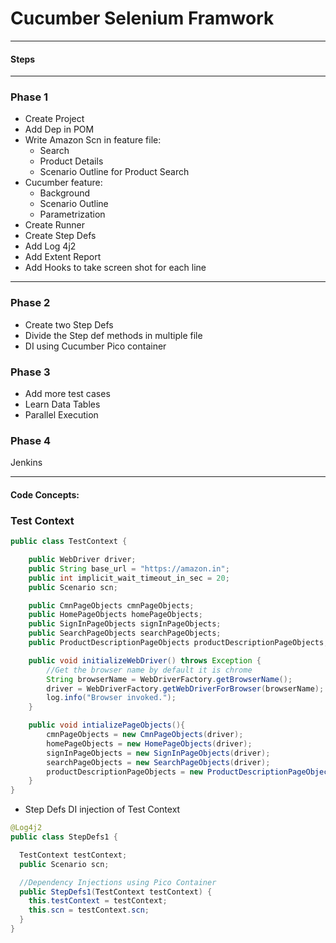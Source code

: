# Cucumber Selenium Framwork

---

#### Steps


----

### Phase 1
* Create Project
* Add Dep in POM
* Write Amazon Scn in feature file:
   * Search
   * Product Details
   * Scenario Outline for Product Search
* Cucumber feature:
   * Background
   * Scenario Outline
   * Parametrization
* Create Runner
* Create Step Defs
* Add Log 4j2
* Add Extent Report
* Add Hooks to take screen shot for each line

---

### Phase 2

* Create two Step Defs
* Divide the Step def methods in multiple file
* DI using Cucumber Pico container

### Phase 3
* Add more test cases
* Learn Data Tables
* Parallel Execution



### Phase 4
Jenkins

----

#### Code Concepts:

### Test Context
```java
public class TestContext {

    public WebDriver driver;
    public String base_url = "https://amazon.in";
    public int implicit_wait_timeout_in_sec = 20;
    public Scenario scn;

    public CmnPageObjects cmnPageObjects;
    public HomePageObjects homePageObjects;
    public SignInPageObjects signInPageObjects;
    public SearchPageObjects searchPageObjects;
    public ProductDescriptionPageObjects productDescriptionPageObjects;

    public void initializeWebDriver() throws Exception {
        //Get the browser name by default it is chrome
        String browserName = WebDriverFactory.getBrowserName();
        driver = WebDriverFactory.getWebDriverForBrowser(browserName);
        log.info("Browser invoked.");
    }

    public void intializePageObjects(){
        cmnPageObjects = new CmnPageObjects(driver);
        homePageObjects = new HomePageObjects(driver);
        signInPageObjects = new SignInPageObjects(driver);
        searchPageObjects = new SearchPageObjects(driver);
        productDescriptionPageObjects = new ProductDescriptionPageObjects(driver);
    }
}
```

* Step Defs DI injection of Test Context

```java
@Log4j2
public class StepDefs1 {

  TestContext testContext;
  public Scenario scn;

  //Dependency Injections using Pico Container
  public StepDefs1(TestContext testContext) {
    this.testContext = testContext;
    this.scn = testContext.scn;
  }
}
```
